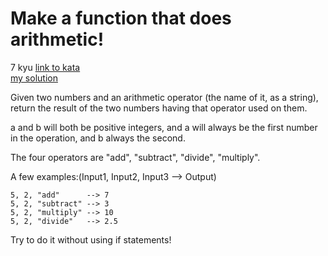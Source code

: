 # Make a function that does arithmetic!
7 kyu
[link to kata](https://www.codewars.com/kata/583f158ea20cfcbeb400000a/train/javascript)
<br>
[my solution](./kata.js)

Given two numbers and an arithmetic operator (the name of it, as a string), return the result of the two numbers having that operator used on them.

a and b will both be positive integers, and a will always be the first number in the operation, and b always the second.

The four operators are "add", "subtract", "divide", "multiply".

A few examples:(Input1, Input2, Input3 --> Output)
```
5, 2, "add"      --> 7
5, 2, "subtract" --> 3
5, 2, "multiply" --> 10
5, 2, "divide"   --> 2.5
```
Try to do it without using if statements!